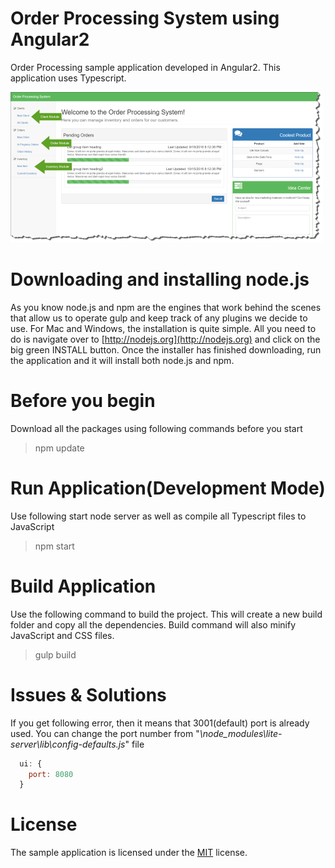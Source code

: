 # Order Processing System using Angular2
Order Processing sample application developed in Angular2. This application uses Typescript.

![Screenshot](/.github/screenshot.png)

# Downloading and installing node.js
As you know node.js and npm are the engines that work behind the scenes that allow us to operate gulp and keep track of any plugins we decide to use. For Mac and Windows, the installation is quite simple. All you need to do is navigate over to [http://nodejs.org](http://nodejs.org) and click on the big green INSTALL button. Once the installer has finished downloading, run the application and it will install both node.js and npm.

# Before you begin
Download all the packages using following commands before you start
>npm update

# Run Application(Development Mode)
Use following start node server as well as compile all Typescript files to JavaScript
>npm start

# Build Application
Use the following command to build the project. This will create a new build folder and copy all the dependencies. Build command will also minify JavaScript and CSS files. 
>gulp build

# Issues & Solutions
If you get following error, then it means that 3001(default) port is already used. You can change the port number from "_\node_modules\lite-server\lib\config-defaults.js_" file

```javascript
  ui: {
    port: 8080
  }
```

# License
The sample application is licensed under the [MIT](https://opensource.org/licenses/MIT) license.